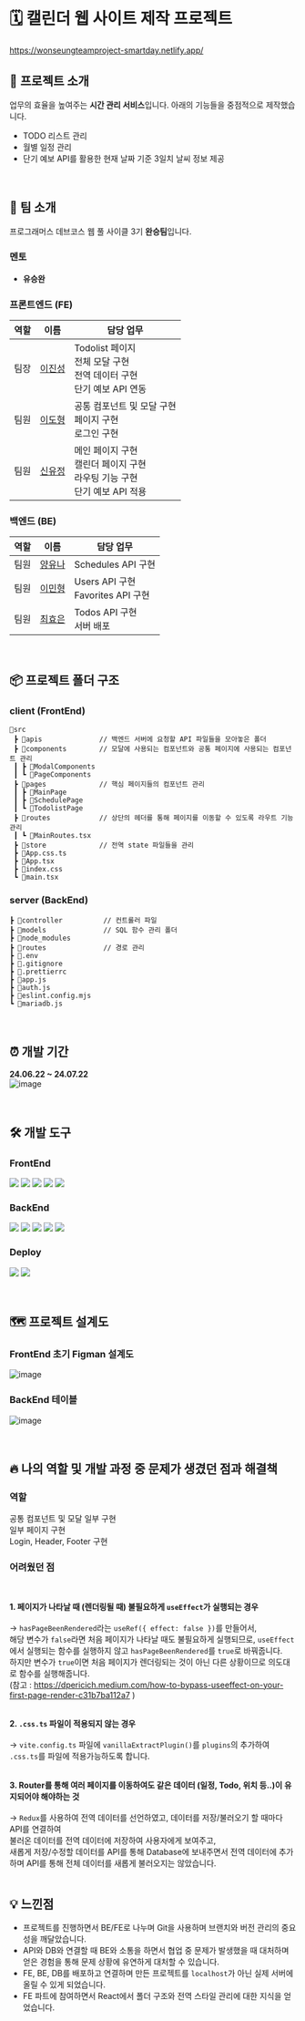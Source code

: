 # 🗓️ 캘린더 웹 사이트 제작 프로젝트

https://wonseungteamproject-smartday.netlify.app/

## 📖 프로젝트 소개 

업무의 효율을 높여주는 **시간 관리 서비스**입니다. 아래의 기능들을 중점적으로 제작했습니다. 

- TODO 리스트 관리
- 월별 일정 관리
- 단기 예보 API를 활용한 현재 날짜 기준 3일치 날씨 정보 제공

<br/>
  
## 🤝 팀 소개

프로그래머스 데브코스 웹 풀 사이클 3기 **완승팀**입니다.

### 멘토

- **유승완**

### 프론트엔드 (FE)

| 역할 | 이름 | 담당 업무 |
| --- | --- | --- |
| 팀장 | [이진성](https://github.com/JSLEE753) | Todolist 페이지<br>전체 모달 구현<br>전역 데이터 구현<br>단기 예보 API 연동 |
| 팀원 | [이도형](https://github.com/leedohyung28) | 공통 컴포넌트 및 모달 구현<br>페이지 구현<br>로그인 구현 |
| 팀원 | [신유정](https://github.com/II-122) | 메인 페이지 구현<br>캘린더 페이지 구현<br>라우팅 기능 구현<br>단기 예보 API 적용 |

### 백엔드 (BE)

| 역할 | 이름 | 담당 업무 |
| --- | --- | --- |
| 팀원 | [양유나](https://github.com/una3325) | Schedules API 구현 |
| 팀원 | [이민형](https://github.com/leemh98) | Users API 구현<br>Favorites API 구현 |
| 팀원 | [최효은](https://github.com/hyoeun0001) | Todos API 구현<br>서버 배포 |

<br/>
 
## 📦 프로젝트 폴더 구조

### client (FrontEnd)

```less
📂src
 ┣ 📂apis              // 백엔드 서버에 요청할 API 파일들을 모아놓은 폴더
 ┣ 📂components        // 모달에 사용되는 컴포넌트와 공통 페이지에 사용되는 컴포넌트 관리
 ┃ ┣ 📂ModalComponents
 ┃ ┗ 📂PageComponents
 ┣ 📂pages             // 핵심 페이지들의 컴포넌트 관리
 ┃ ┣ 📂MainPage
 ┃ ┣ 📂SchedulePage
 ┃ ┗ 📂TodolistPage
 ┣ 📂routes            // 상단의 헤더를 통해 페이지를 이동할 수 있도록 라우트 기능 관리
 ┃ ┗ 📜MainRoutes.tsx
 ┣ 📂store             // 전역 state 파일들을 관리
 ┣ 📜App.css.ts
 ┣ 📜App.tsx
 ┣ 📜index.css
 ┗ 📜main.tsx

```


### server (BackEnd)

```arduino
┣ 📂controller          // 컨트롤러 파일
┣ 📂models              // SQL 함수 관리 폴더
┣ 📂node_modules
┣ 📂routes              // 경로 관리
┣ 📜.env
┣ 📜.gitignore
┣ 📜.prettierrc
┣ 📜app.js
┣ 📜auth.js
┣ 📜eslint.config.mjs
┗ 📜mariadb.js

```

<br/>

## ⏰ 개발 기간
**24.06.22 ~ 24.07.22**<br>
![image](https://github.com/user-attachments/assets/538431dc-5c2b-45d8-a6d1-ada44df334e7)

<br/>

## 🛠 개발 도구

### FrontEnd
<img src="https://img.shields.io/badge/React-61DAFB?style=for-the-badge&logo=React&logoColor=white"> <img src="https://img.shields.io/badge/TypeScript-3178C6?style=for-the-badge&logo=TypeScript&logoColor=white"> <img src="https://img.shields.io/badge/Vite-646CFF?style=for-the-badge&logo=Vite&logoColor=white"> <img src="https://img.shields.io/badge/Redux-764ABC?style=for-the-badge&logo=Redux&logoColor=white"> <img src="https://img.shields.io/badge/Axios-5A29E4?style=for-the-badge&logo=Axios&logoColor=white"> 

### BackEnd
<img src="https://img.shields.io/badge/Node.js-5FA04E?style=for-the-badge&logo=Node.js&logoColor=white"> <img src="https://img.shields.io/badge/Express-000000?style=for-the-badge&logo=Express&logoColor=white"> <img src="https://img.shields.io/badge/MariaDB-003545?style=for-the-badge&logo=MariaDB&logoColor=white"> <img src="https://img.shields.io/badge/MySQL-4479A1?style=for-the-badge&logo=MySQL&logoColor=white"> <img src="https://img.shields.io/badge/JWT-000000?style=for-the-badge&logo=JSON Web Tokens&logoColor=white"> 

### Deploy
<img src="https://img.shields.io/badge/Netlify-00C7B7?style=for-the-badge&logo=Netlify&logoColor=white"> <img src="https://img.shields.io/badge/Cloudtype-000000?style=for-the-badge&logo&logoColor=white">

<br/>

## 🗺 프로젝트 설계도

### FrontEnd 초기 Figman 설계도
![image](https://github.com/user-attachments/assets/66f90266-8726-4ea1-acad-8183f88ab627)

### BackEnd 테이블
![image](https://github.com/user-attachments/assets/9d5b0b97-57f2-43fd-a33e-869138b1cc72)

<br/>

## 🔥 나의 역할 및 개발 과정 중 문제가 생겼던 점과 해결책
### 역할
공통 컴포넌트 및 모달 일부 구현<br>일부 페이지 구현<br>Login, Header, Footer 구현

### 어려웠던 점
<br>

**1. 페이지가 나타날 때 (렌더링될 때) 불필요하게 `useEffect`가 실행되는 경우**<br><br>
→ `hasPageBeenRendered`라는 `useRef({ effect: false })`를 만들어서,<br>
  해당 변수가 `false`라면 처음 페이지가 나타날 때도 불필요하게 실행되므로, `useEffect`에서 실행되는 함수를 실행하지 않고 `hasPageBeenRendered`를 `true`로 바꿔줍니다.<br>
  하지만 변수가 `true`이면 처음 페이지가 렌더링되는 것이 아닌 다른 상황이므로 의도대로 함수를 실행해줍니다.<br>
  (참고 : https://dpericich.medium.com/how-to-bypass-useeffect-on-your-first-page-render-c31b7ba112a7 )
<br><br>

**2. `.css.ts` 파일이 적용되지 않는 경우**<br><br>
→ `vite.config.ts` 파일에 `vanillaExtractPlugin()`를 `plugins`의 추가하여 `.css.ts`를 파일에 적용가능하도록 합니다.
<br><br>

**3. Router를 통해 여러 페이지를 이동하여도 같은 데이터 (일정, Todo, 위치 등..)이 유지되어야 해야하는 것**<br><br>
→ `Redux`를 사용하여 전역 데이터를 선언하였고, 데이터를 저장/불러오기 할 때마다 API를 연결하여<br>
   불러온 데이터를 전역 데이터에 저장하여 사용자에게 보여주고,<br>
   새롭게 저장/수정할 데이터를 API를 통해 Database에 보내주면서 전역 데이터에 추가하며 API를 통해 전체 데이터를 새롭게 불러오지는 않았습니다.
<br><br>

## 💡 느낀점
- 프로젝트를 진행하면서 BE/FE로 나누며 Git을 사용하며 브랜치와 버전 관리의 중요성을 깨달았습니다.
- API와 DB와 연결할 때 BE와 소통을 하면서 협업 중 문제가 발생했을 때 대처하며 얻은 경험을 통해 문제 상황에 유연하게 대처할 수 있습니다.
- FE, BE, DB를 배포하고 연결하며 만든 프로젝트를 `localhost`가 아닌 실제 서버에 올릴 수 있게 되었습니다.
- FE 파트에 참여하면서 React에서 폴더 구조와 전역 스타일 관리에 대한 지식을 얻었습니다.

